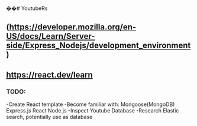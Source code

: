 ��#   Y o u t u b e R s 
## (https://developer.mozilla.org/en-US/docs/Learn/Server-side/Express_Nodejs/development_environment)
## https://react.dev/learn


### TODO:
-Create React template
-Become familiar with:
  Mongoose(MongoDB)
  Express.js
  React
  Node.js
-Inspect Youtube Database
-Research Elastic search, potentially use as database


